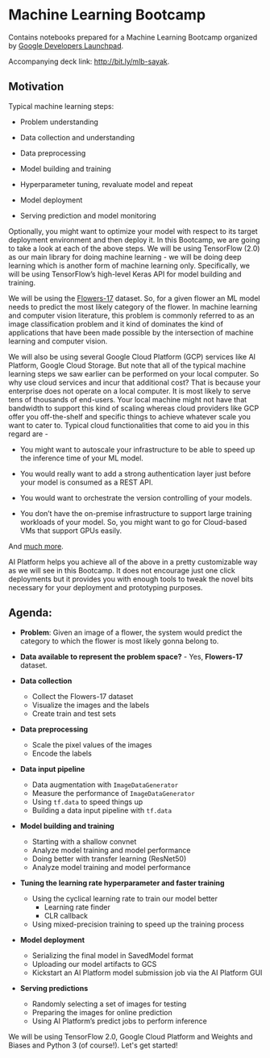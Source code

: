 
# Machine Learning Bootcamp

Contains notebooks prepared for a Machine Learning Bootcamp organized by [Google Developers Launchpad](https://developers.google.com/community/launchpad).

Accompanying deck link: http://bit.ly/mlb-sayak. 

## Motivation
Typical machine learning steps:

  

-   Problem understanding
    
-   Data collection and understanding
    
-   Data preprocessing
    
-   Model building and training
    
-   Hyperparameter tuning, revaluate model and repeat
    
-   Model deployment
    
-   Serving prediction and model monitoring
    

  

Optionally, you might want to optimize your model with respect to its target deployment environment and then deploy it. In this Bootcamp, we are going to take a look at each of the above steps. We will be using TensorFlow (2.0) as our main library for doing machine learning - we will be doing deep learning which is another form of machine learning only. Specifically, we will be using TensorFlow’s high-level Keras API for model building and training.

  

We will be using the [Flowers-17](http://www.robots.ox.ac.uk/~vgg/data/flowers/17/) dataset. So, for a given flower an ML model needs to predict the most likely category of the flower. In machine learning and computer vision literature, this problem is commonly referred to as an image classification problem and it kind of dominates the kind of applications that have been made possible by the intersection of machine learning and computer vision.

  

We will also be using several Google Cloud Platform (GCP) services like AI Platform, Google Cloud Storage. But note that all of the typical machine learning steps we saw earlier can be performed on your local computer. So why use cloud services and incur that additional cost? That is because your enterprise does not operate on a local computer. It is most likely to serve tens of thousands of end-users. Your local machine might not have that bandwidth to support this kind of scaling whereas cloud providers like GCP offer you off-the-shelf and specific things to achieve whatever scale you want to cater to. Typical cloud functionalities that come to aid you in this regard are -

  

-   You might want to autoscale your infrastructure to be able to speed up the inference time of your ML model.
    
-   You would really want to add a strong authentication layer just before your model is consumed as a REST API.
    
-   You would want to orchestrate the version controlling of your models.
    
-   You don’t have the on-premise infrastructure to support large training workloads of your model. So, you might want to go for Cloud-based VMs that support GPUs easily.

And [much more](https://cloud.google.com/blog/products/ai-machine-learning/how-to-serve-deep-learning-models-using-tensorflow-2-0-with-cloud-functions).

AI Platform helps you achieve all of the above in a pretty customizable way as we will see in this Bootcamp. It does not encourage just one click deployments but it provides you with enough tools to tweak the novel bits necessary for your deployment and prototyping purposes. 

## Agenda:

- **Problem**: Given an image of a flower, the system would predict the category to which the flower is most likely gonna belong to. 

- **Data available to represent the problem space?** - Yes, **Flowers-17** dataset. 

- **Data collection**
	- Collect the Flowers-17 dataset
	- Visualize the images and the labels
	- Create train and test sets

- **Data preprocessing**
	- Scale the pixel values of the images 
	- Encode the labels

- **Data input pipeline**
	- Data augmentation with `ImageDataGenerator`
	- Measure the performance of `ImageDataGenerator`
	- Using `tf.data` to speed things up
	- Building a data input pipeline with `tf.data`

- **Model building and training**
	- Starting with a shallow convnet
	- Analyze model training and model performance
	- Doing better with transfer learning (ResNet50)
	- Analyze model training and model performance

- **Tuning the learning rate hyperparameter and faster training**
	- Using the cyclical learning rate to train  our model better
		- Learning rate finder
		- CLR callback
	- Using mixed-precision training to speed up the training process

- **Model deployment**
	- Serializing the final model in SavedModel format
	- Uploading our model artifacts to GCS
	- Kickstart an AI Platform model submission job via the AI Platform GUI

- **Serving predictions**
	- Randomly selecting a set of images for testing
	- Preparing the images for online prediction
	- Using AI Platform’s predict jobs to perform inference

We will be using TensorFlow 2.0, Google Cloud Platform and Weights and Biases and Python 3 (of course!). Let's get started! 
